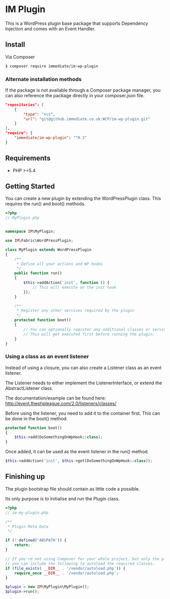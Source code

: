 # IM Plugin
This is a WordPress plugin base package that supports Dependency Injection and comes with an Event Handler.

## Install
Via Composer
``` bash
$ composer require immediate/im-wp-plugin
```

### Alternate installation methods
If the package is not available through a Composer package manager, you can also reference the package directly in your composer.json file.
``` json
"repositories": [
    {
        "type": "vcs",
        "url": "git@github.immediate.co.uk:WCP/im-wp-plugin.git"
    }
],
"require": {
    "immediate/im-wp-plugin": "^0.3"
}
```

## Requirements
- PHP >=5.4

## Getting Started
You can create a new plugin by extending the WordPressPlugin class. This requires the run() and boot() methods.
```php
<?php
// MyPlugin.php


namespace IM\MyPlugin;

use IM\Fabric\WordPressPlugin;

class MyPlugin extends WordPressPlugin
{
    /**
     * Define all your actions and WP hooks
     */
    public function run()
    {
        $this->addAction('init', function () {
            // This will execute on the init hook
        });
    }

    /**
     * Register any other services required by the plugin
     */
    protected function boot()
    {
        // You can optionally register any additional classes or services required by this plugin.
        // This will get executed first before running the plugin.        
    }
}

```
### Using a class as an event listener
Instead of using a closure, you can also create a Listener class as an event listener.

The Listener needs to either implement the ListenerInterface, or extend the AbstractListener class.

The documentation/example can be found here: http://event.thephpleague.com/2.0/listeners/classes/ 


Before using the listener, you need to add it to the container first. This can be done in the boot() method.
```php
protected function boot()
{
    $this->add(DoSomethingOnWpHook::class);
}

```
Once added, it can be used as the event listener in the run() method.
```php
$this->addAction('init', $this->get(DoSomethingOnWpHook::class));
```

## Finishing up
The plugin bootstrap file should contain as little code a possible.

Its only purpose is to initialise and run the Plugin class.
```php
<?php
// im-my-plugin.php

/**
 * Plugin Meta Data
 */

if (! defined('ABSPATH')) {
    return;
}

// If you're not using Composer for your whole project, but only the plugin,
// you can include the following to autoload the required classes.
if (file_exists( __DIR__ . '/vendor/autoload.php')) {
    require_once __DIR__ . '/vendor/autoload.php';
}

$plugin = new IM\MyPlugin\MyPlugin();
$plugin->run();

```
